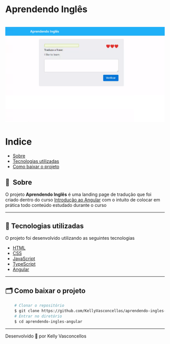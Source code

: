 # Aprendendo Inglês
<h1 align="center">
    <img src="public/apresentacao.png">
</h1>


# Indice

- [Sobre](#-sobre)
- [Tecnologias utilizadas](#-tecnologias-utilizadas)
- [Como baixar o projeto](#-como-baixar-o-projeto)

## 🔖&nbsp; Sobre

O projeto **Aprendendo Inglês** é uma landing page de tradução que foi criado dentro do curso [Introdução ao Angular](https://www.udemy.com) com o intuito de colocar em prática todo conteúdo estudado durante o curso

---

## 🚀 Tecnologias utilizadas

O projeto foi desenvolvido utilizando as seguintes tecnologias

- [HTML](https://developer.mozilla.org/pt-BR/docs/Web/HTML)
- [CSS](https://developer.mozilla.org/pt-BR/docs/Web/CSS)
- [JavaScript](https://developer.mozilla.org/pt-BR/docs/Web/JavaScript)
- [TypeScript](https://www.typescriptlang.org/)
- [Angular](https://angular.io/)

---

## 🗂 Como baixar o projeto

```bash
    # Clonar o repositório
    $ git clone https://github.com/KellyVasconcellos/aprendendo-ingles-angular.git
    # Entrar no diretório
    $ cd aprendendo-ingles-angular
```

---

Desenvolvido 💜 por Kelly Vasconcellos

